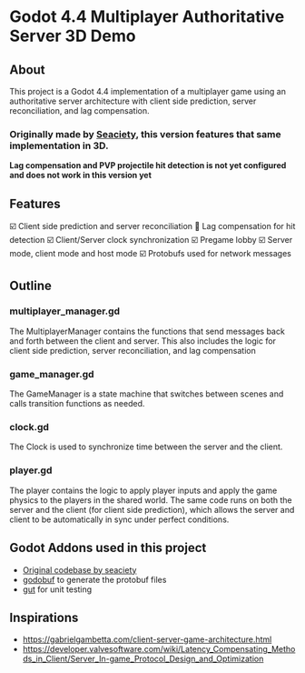 # Godot 4.4 Multiplayer Authoritative Server 3D Demo

## About

This project is a Godot 4.4 implementation of a multiplayer game using an authoritative server architecture with client side prediction, server reconciliation, and lag compensation.

### Originally made by [Seaciety](https://github.com/seaciety), this version features that same implementation in 3D. 
**Lag compensation and PVP projectile hit detection is not yet configured and does not work in this version yet**

## Features

☑️ Client side prediction and server reconciliation
🔲 Lag compensation for hit detection
☑️ Client/Server clock synchronization
☑️ Pregame lobby
☑️ Server mode, client mode and host mode
☑️ Protobufs used for network messages


## Outline

### multiplayer_manager.gd

The MultiplayerManager contains the functions that send messages back and forth between the client and server. This also includes the logic for client side prediction, server reconciliation, and lag compensation

### game_manager.gd

The GameManager is a state machine that switches between scenes and calls transition functions as needed.

### clock.gd

The Clock is used to synchronize time between the server and the client.

### player.gd

The player contains the logic to apply player inputs and apply the game physics to the players in the shared world. The same code runs on both the server and the client (for client side prediction), which allows the server and client to be automatically in sync under perfect conditions.

 ## Godot Addons used in this project
 - [Original codebase by seaciety](https://github.com/seaciety/GodotMultiplayerDemo)
 - [godobuf](https://github.com/oniksan/godobuf) to generate the protobuf files
 - [gut](https://github.com/bitwes/Gut) for unit testing

 ## Inspirations

  - https://gabrielgambetta.com/client-server-game-architecture.html
  - https://developer.valvesoftware.com/wiki/Latency_Compensating_Methods_in_Client/Server_In-game_Protocol_Design_and_Optimization

